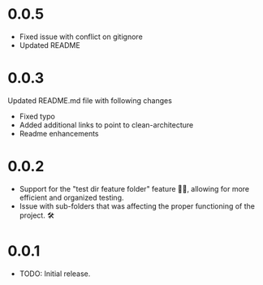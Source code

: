 # 0.0.5
- Fixed issue with conflict on gitignore
- Updated README

# 0.0.3
 Updated README.md file with following changes
- Fixed typo
- Added additional links to point to clean-architecture
- Readme enhancements


# 0.0.2

- Support for the "test dir feature folder" feature 🧪📁, allowing for more efficient and organized
  testing.
- Issue with sub-folders that was affecting the proper functioning of the project. 🛠️

# 0.0.1

- TODO: Initial release.

